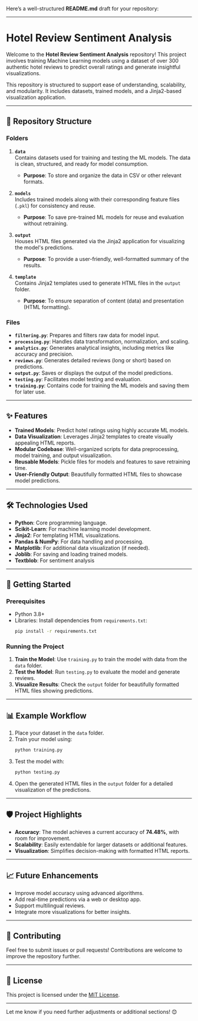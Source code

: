 Here’s a well-structured **README.md** draft for your repository:

---

# Hotel Review Sentiment Analysis

Welcome to the **Hotel Review Sentiment Analysis** repository! This project involves training Machine Learning models using a dataset of over 300 authentic hotel reviews to predict overall ratings and generate insightful visualizations.  

This repository is structured to support ease of understanding, scalability, and modularity. It includes datasets, trained models, and a Jinja2-based visualization application.

---

## 📂 Repository Structure

### **Folders**
1. **`data`**  
   Contains datasets used for training and testing the ML models. The data is clean, structured, and ready for model consumption.  
   - **Purpose**: To store and organize the data in CSV or other relevant formats.

2. **`models`**  
   Includes trained models along with their corresponding feature files (`.pkl`) for consistency and reuse.  
   - **Purpose**: To save pre-trained ML models for reuse and evaluation without retraining.

3. **`output`**  
   Houses HTML files generated via the Jinja2 application for visualizing the model's predictions.  
   - **Purpose**: To provide a user-friendly, well-formatted summary of the results.

4. **`template`**  
   Contains Jinja2 templates used to generate HTML files in the `output` folder.  
   - **Purpose**: To ensure separation of content (data) and presentation (HTML formatting).

### **Files**
- **`filtering.py`**: Prepares and filters raw data for model input.  
- **`processing.py`**: Handles data transformation, normalization, and scaling.  
- **`analytics.py`**: Generates analytical insights, including metrics like accuracy and precision.  
- **`reviews.py`**: Generates detailed reviews (long or short) based on predictions.  
- **`output.py`**: Saves or displays the output of the model predictions.  
- **`testing.py`**: Facilitates model testing and evaluation.  
- **`training.py`**: Contains code for training the ML models and saving them for later use.  

---

## ✨ Features
- **Trained Models**: Predict hotel ratings using highly accurate ML models.
- **Data Visualization**: Leverages Jinja2 templates to create visually appealing HTML reports.
- **Modular Codebase**: Well-organized scripts for data preprocessing, model training, and output visualization.
- **Reusable Models**: Pickle files for models and features to save retraining time.
- **User-Friendly Output**: Beautifully formatted HTML files to showcase model predictions.

---

## 🛠️ Technologies Used
- **Python**: Core programming language.
- **Scikit-Learn**: For machine learning model development.
- **Jinja2**: For templating HTML visualizations.
- **Pandas & NumPy**: For data handling and processing.
- **Matplotlib**: For additional data visualization (if needed).
- **Joblib**: For saving and loading trained models.
- **Textblob**: For sentiment analysis

---

## 🚀 Getting Started

### Prerequisites
- Python 3.8+
- Libraries: Install dependencies from `requirements.txt`:
  ```bash
  pip install -r requirements.txt
  ```

### Running the Project
1. **Train the Model**: Use `training.py` to train the model with data from the `data` folder.
2. **Test the Model**: Run `testing.py` to evaluate the model and generate reviews.
3. **Visualize Results**: Check the `output` folder for beautifully formatted HTML files showing predictions.

---

## 📊 Example Workflow
1. Place your dataset in the `data` folder.  
2. Train your model using:
   ```bash
   python training.py
   ```
3. Test the model with:
   ```bash
   python testing.py
   ```
4. Open the generated HTML files in the `output` folder for a detailed visualization of the predictions.

---

## 🛡️ Project Highlights
- **Accuracy**: The model achieves a current accuracy of **74.48%**, with room for improvement.  
- **Scalability**: Easily extendable for larger datasets or additional features.  
- **Visualization**: Simplifies decision-making with formatted HTML reports.

---

## 📈 Future Enhancements
- Improve model accuracy using advanced algorithms.  
- Add real-time predictions via a web or desktop app.  
- Support multilingual reviews.  
- Integrate more visualizations for better insights.

---

## 🤝 Contributing
Feel free to submit issues or pull requests! Contributions are welcome to improve the repository further.

---

## 📄 License
This project is licensed under the [MIT License](LICENSE).  

---

Let me know if you need further adjustments or additional sections! 😊
